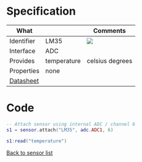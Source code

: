 # Specification

| What         |             | Comments                   |
|--------------|-------------|----------------------------|
| Identifier   | LM35        | ![](http://git.whitecatboard.org/LM35.png)                           |
| Interface    | ADC         |                            |
| Provides     | temperature | celsius degrees            |
| Properties   | none        |                            |
| [Datasheet](http://www.ti.com/lit/ds/symlink/lm35.pdf)    |             |                            |


# Code

```lua
-- Attach sensor using internal ADC / channel 6
s1 = sensor.attach("LM35", adc.ADC1, 6)

s1:read("temperature")
```

[Back to sensor list](https://github.com/whitecatboard/Lua-RTOS-ESP32/wiki/Sensor-module#supported-sensors)